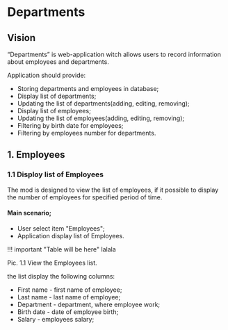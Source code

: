 # Departments

## Vision

“Departments” is web-application witch allows users to record information about employees and departments.

Application should provide:

* Storing departments and employees in database;
* Display list of departments;
* Updating the list of departments(adding, editing, removing);
* Display list of employees;
* Updating the list of employees(adding, editing, removing);
* Filtering by birth date for employees;
* Filtering by employees number for departments.

## 1. Employees
### 1.1 Disploy list of Employees

The mod is designed to view the list of employees, if it possible to display the number of employees for 
specified period of time.

#### Main scenario;

* User select item "Employees";
* Application display list of Employees.
 
 !!! important "Table will be here"
     lalala

Pic. 1.1 View the Employees list.

the list display the following columns:

* First name - first name of employee;
* Last name - last name of employee;
* Department - department, where employee work;
* Birth date - date of employee birth;
* Salary - employees salary; 




